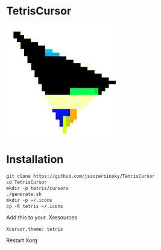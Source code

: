 # TetrisCursor

![Preview](https://github.com/jszczerbinsky/TetrisCursor/blob/main/cursor.gif)

# Installation
```shell
git clone https://github.com/jszczerbinsky/TetrisCursor
cd TetrisCursor
mkdir -p tetris/cursors
./generate.sh
mkdir -p ~/.icons
cp -R tetris ~/.icons
```

Add this to your .Xresources

```shell
Xcursor.theme: tetris
```

Restart Xorg
